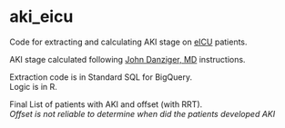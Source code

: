 # aki_eicu
Code for extracting and calculating AKI stage on [eICU](https://eicu-crd.mit.edu/) patients.

AKI stage calculated following [John Danziger, MD](https://findadoc.bidmc.org/details/312/john-danziger-nephrology-boston-needham) instructions.

Extraction code is in Standard SQL for BigQuery.  
Logic is in R.  

Final List of patients with AKI and offset (with RRT).  
_Offset is not reliable to determine when did the patients developed AKI_
